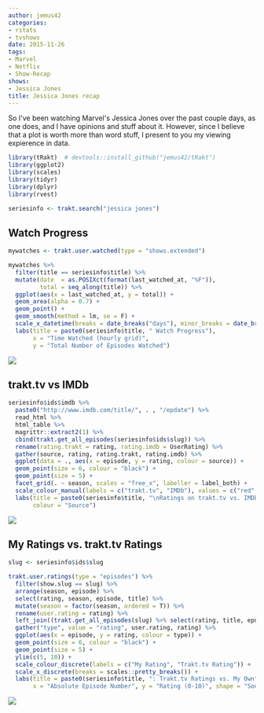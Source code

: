 ```yaml
---
author: jemus42
categories:
- rstats
- tvshows
date: 2015-11-26
tags:
- Marvel
- Netflix
- Show-Recap
shows:
- Jessica Jones
title: Jessica Jones recap
---
```


So I've been watching Marvel's Jessica Jones over the past couple days, as one does, and I have opinions and stuff about it. However, since I believe that a plot is worth more than word stuff, I present to you my viewing expierence in data.

<!--more-->

``` r
library(tRakt)  # devtools::install_github("jemus42/tRakt")
library(ggplot2)
library(scales)
library(tidyr)
library(dplyr)
library(rvest)

seriesinfo <- trakt.search("jessica jones")
```

Watch Progress
--------------

``` r
mywatches <- trakt.user.watched(type = "shows.extended")

mywatches %>% 
  filter(title == seriesinfo$title) %>%
  mutate(date  = as.POSIXct(format(last_watched_at, "%F")),
         total = seq_along(title)) %>%
  ggplot(aes(x = last_watched_at, y = total)) +
  geom_area(alpha = 0.7) +
  geom_point() +
  geom_smooth(method = lm, se = F) +
  scale_x_datetime(breaks = date_breaks("days"), minor_breaks = date_breaks("hours")) +
  labs(title = paste0(seriesinfo$title, " Watch Progress"), 
       x = "Time Watched (hourly grid)", 
       y = "Total Number of Episodes Watched")
```

![](/images/jessicajones_watchprog-1.png)

trakt.tv vs IMDb
----------------

``` r
seriesinfo$ids$imdb %>%
  paste0("http://www.imdb.com/title/", . , "/epdate") %>%
  read_html %>% 
  html_table %>% 
  magrittr::extract2(1) %>%
  cbind(trakt.get_all_episodes(seriesinfo$ids$slug)) %>%
  rename(rating.trakt = rating, rating.imdb = UserRating) %>%
  gather(source, rating, rating.trakt, rating.imdb) %>%
  ggplot(data = ., aes(x = episode, y = rating, colour = source)) +
  geom_point(size = 6, colour = "black") +
  geom_point(size = 5) +
  facet_grid(. ~ season, scales = "free_x", labeller = label_both) +
  scale_colour_manual(labels = c("trakt.tv", "IMDb"), values = c("red", "yellow")) +
  labs(title = paste0(seriesinfo$title, "\nRatings on trakt.tv vs. IMDb"), x = "Episode", y = "Rating",
       colour = "Source")
```

![](/images/jessicajones_traktvsme-1.png)

My Ratings vs. trakt.tv Ratings
-------------------------------

``` r
slug <- seriesinfo$ids$slug

trakt.user.ratings(type = "episodes") %>%
  filter(show.slug == slug) %>%
  arrange(season, episode) %>%
  select(rating, season, episode, title) %>% 
  mutate(season = factor(season, ordered = T)) %>%
  rename(user.rating = rating) %>%
  left_join((trakt.get_all_episodes(slug) %>% select(rating, title, epnum))) %>%
  gather("type", value = "rating", user.rating, rating) %>%
  ggplot(aes(x = episode, y = rating, colour = type)) +
  geom_point(size = 6, colour = "black") +
  geom_point(size = 5) +
  ylim(c(5, 10)) +
  scale_colour_discrete(labels = c("My Rating", "Trakt.tv Rating")) +
  scale_x_discrete(breaks = scales::pretty_breaks()) +
  labs(title = paste0(seriesinfo$title, ": Trakt.tv Ratings vs. My Own"),
       x = "Absolute Episode Number", y = "Rating (0-10)", shape = "Source", colour = "Source")
```

![](/images/jessicajones_mevstrakt-1.png)

